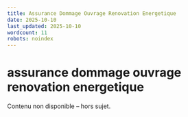 ```yaml
---
title: Assurance Dommage Ouvrage Renovation Energetique
date: 2025-10-10
last_updated: 2025-10-10
wordcount: 11
robots: noindex
---
```


# assurance dommage ouvrage renovation energetique

Contenu non disponible – hors sujet.